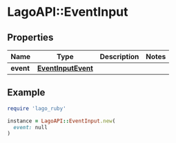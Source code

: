 # LagoAPI::EventInput

## Properties

| Name | Type | Description | Notes |
| ---- | ---- | ----------- | ----- |
| **event** | [**EventInputEvent**](EventInputEvent.md) |  |  |

## Example

```ruby
require 'lago_ruby'

instance = LagoAPI::EventInput.new(
  event: null
)
```

